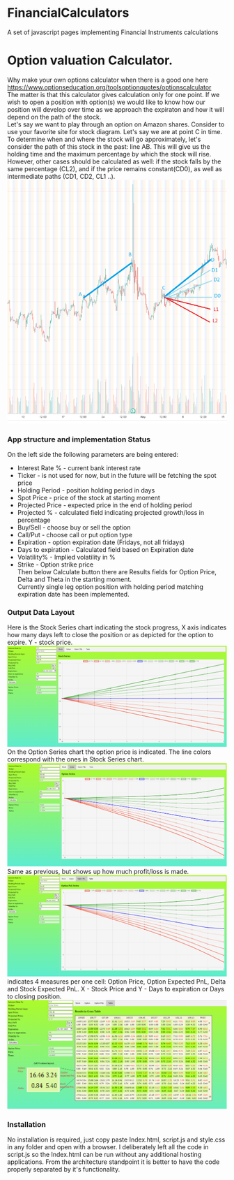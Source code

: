 # FinancialCalculators
A set of javascript pages implementing Financial Instruments calculations
# Option valuation Calculator.
Why make your own options calculator when there is a good one here https://www.optionseducation.org/toolsoptionquotes/optionscalculator  
The matter is that this calculator gives calculation only for one point. If we wish to open a position with option(s) we would like to know how our position will develop over time as we approach the expiraton and how it will depend on the path of the stock.  
Let's say we want to play through an option on Amazon shares. Consider to use your favorite site for stock diagram. Let's say we are at point C in time. To determine when and where the stock will go approximately, let's consider the path of this stock in the past: line AB. This will give us the holding time and the maximum percentage by which the stock will rise. However, other cases should be calculated as well: if the stock falls by the same percentage (CL2), and if the price remains constant(CD0), as well as intermediate paths (CD1, CD2, CL1 ..).  
![Planning with Stock Chart](Amazon.PNG)
### App structure and implementation Status
On the left side the following parameters are being entered:
-  Interest Rate %    - current bank interest rate
-  Ticker             - is not used for now, but in the future will be fetching the spot price
-  Holding Period     - position holding period in days
-  Spot Price         - price of the stock at starting moment
-  Projected Price    - expected price in the end of holding period
-  Projected %        - calculated field indicating projected growth/loss in percentage
-  Buy/Sell           - choose buy or sell the option
-  Call/Put           - choose call or put option type
-  Expiration         - option expiration date (Fridays, not all fridays)
-  Days to expiration - Calculated field based on Expiration date
-  Volatility%        - Implied volatility in %
-  Strike             - Option strike price  
Then below Calculate button there are Results fields for Option Price, Delta and Theta in the starting moment.  
Currently single leg option position with holding period matching expiration date has been implemented.  
### Output Data Layout
Here is the Stock Series chart indicating the stock progress, X axis indicates how many days left to close the position or as depicted for the option to expire. Y - stock price.
![StockSeries](StockSeriesSnapShot.PNG)
On the Option Series chart the option price is indicated. The line colors correspond with the ones in Stock Series chart.
![OptionPriceSeries](OptionPriceSnapshot.PNG)
Same as previous, but shows up how much profit/loss is made.
![OptionPnLSeries](OptionPnLSnapshot.PNG)
indicates 4 measures per one cell: Option Price, Option Expected PnL, Delta and Stock Expected PnL. X - Stock Price and Y - Days to expiration or Days to closing position.
![CrossTableSnapshot](CrossTableSnapshot.PNG)
### Installation
No installation is required, just copy paste Index.html, script.js and style.css in any folder and open with a browser. I deliberately left all the code in script.js so the Index.html can be run without any additional hosting applications. From the architecture standpoint it is better to have the code properly separated by it's functionality.
